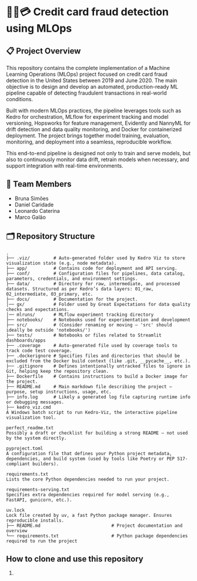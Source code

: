 # 🕵️‍♂️💳 Credit card fraud detection using MLOps

## 📋 Project Overview
This repository contains the complete implementation of a Machine Learning Operations (MLOps) project focused on credit card fraud detection in the United States between 2019 and June 2020. The main objective is to design and develop an automated, production-ready ML pipeline capable of detecting fraudulent transactions in real-world conditions.

Built with modern MLOps practices, the pipeline leverages tools such as Kedro for orchestration, MLflow for experiment tracking and model versioning, Hopsworks for feature management, Evidently and NannyML for drift detection and data quality monitoring, and Docker for containerized deployment. The project brings together model training, evaluation, monitoring, and deployment into a seamless, reproducible workflow.

This end-to-end pipeline is designed not only to train and serve models, but also to continuously monitor data drift, retrain models when necessary, and support integration with real-time environments.

## 👥 Team Members
- Bruna Simões
- Daniel Caridade
- Leonardo Caterina
- Marco Galão

## 🗂️ Repository Structure
```text
.
├── .viz/         # Auto-generated folder used by Kedro Viz to store visualization state (e.g., node metadata).
├── app/          # Contains code for deployment and API serving.
├── conf/         # Configuration files for pipelines, data catalog, parameters, credentials, and environment settings.
├── data/         # Directory for raw, intermediate, and processed datasets. Structured as per Kedro’s data layers: 01_raw, 02_intermediate, 03_primary, etc.
├── docs/         # Documentation for the project.
│── gx/           # Folder used by Great Expectations for data quality checks and expectations.
│── mlruns/       # MLflow experiment tracking directory
├── notebooks/    # Notebooks used for experimentation and development
├── src/          # (Consider renaming or moving – 'src' should ideally be outside 'notebooks/')
├── tests/        # Notebooks or files related to Streamlit dashboards/apps
├── .coverage     # Auto-generated file used by coverage tools to track code test coverage.
├── .dockerignore # Specifies files and directories that should be excluded from the Docker build context (like .git, __pycache__, etc.).
├── .gitignore    # Defines intentionally untracked files to ignore in Git, helping keep the repository clean.
├── Dockerfile    # Contains instructions to build a Docker image for the project.
├── README.md     # Main markdown file describing the project — purpose, setup instructions, usage, etc.
├── info.log      # Likely a generated log file capturing runtime info or debugging messages.
├── kedro_viz.cmd
A Windows batch script to run Kedro-Viz, the interactive pipeline visualization tool.

perfect_readme.txt
Possibly a draft or checklist for building a strong README — not used by the system directly.

pyproject.toml
A configuration file that defines your Python project metadata, dependencies, and build system (used by tools like Poetry or PEP 517-compliant builders).

requirements.txt
Lists the core Python dependencies needed to run your project.

requirements-serving.txt
Specifies extra dependencies required for model serving (e.g., FastAPI, gunicorn, etc.).

uv.lock
Lock file created by uv, a fast Python package manager. Ensures reproducible installs.
├── README.md                           # Project documentation and overview
└── requirements.txt                    # Python package dependencies required to run the project
```

## How to clone and use this repository

1. 
